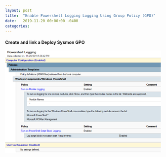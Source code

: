 ```yaml
---
layout: post
title:  "Enable Powershell Logging Logging Using Group Policy (GPO)"
date:   2019-11-20 00:00:00 -0400
categories: 
---
```


#### Create and link a Deploy Sysmon GPO

![GPO Deploy Sysmon](/assets/powershell-logging.png)
